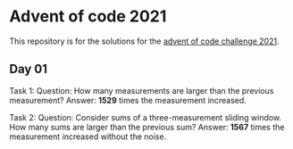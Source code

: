 # Advent of code 2021

This repository is for the solutions for the [advent of code challenge 2021](https://adventofcode.com/2021).

## Day 01

Task 1:
Question: How many measurements are larger than the previous measurement?
Answer: **1529** times the measurement increased.

Task 2:
Question: Consider sums of a three-measurement sliding window. How many sums are larger than the previous sum?
Answer: **1567** times the measurement increased without the noise.
